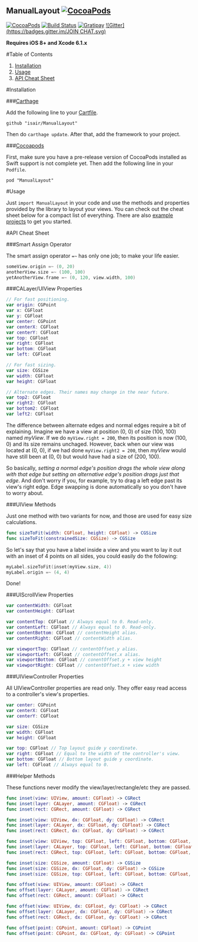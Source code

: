 ManualLayout [![CocoaPods](https://img.shields.io/cocoapods/l/ManualLayout.svg)](https://github.com/isair/ManualLayout/blob/master/LICENSE)
-----

[![CocoaPods](https://img.shields.io/cocoapods/p/ManualLayout.svg)]()
[![Build Status](https://travis-ci.org/isair/ManualLayout.svg)](https://travis-ci.org/isair/ManualLayout)
[![Gratipay](https://img.shields.io/gratipay/bsencan91.svg)](https://gratipay.com/bsencan91/)
[![Gitter](https://badges.gitter.im/JOIN CHAT.svg)](https://gitter.im/isair/ManualLayout?utm_source=badge&utm_medium=badge&utm_campaign=pr-badge&utm_content=badge)

**Requires iOS 8+ and Xcode 6.1.x**

#Table of Contents

1. [Installation](#installation)
2. [Usage](#usage)
3. [API Cheat Sheet](#api-cheat-sheet)

#Installation

###[Carthage](https://github.com/Carthage/Carthage#installing-carthage)

Add the following line to your [Cartfile](https://github.com/Carthage/Carthage/blob/master/Documentation/Artifacts.md#cartfile).

```
github "isair/ManualLayout"
```

Then do `carthage update`. After that, add the framework to your project.

###[Cocoapods](https://github.com/CocoaPods/CocoaPods)

First, make sure you have a pre-release version of CocoaPods installed as Swift support is not complete yet. Then add the following line in your `Podfile`.

```
pod "ManualLayout"
```	

#Usage

Just `import ManualLayout` in your code and use the methods and properties provided by the library to layout your views. You can check out the cheat sheet below for a compact list of everything. There are also [example projects](https://github.com/isair/ManualLayout/tree/master/Examples) to get you started.


#API Cheat Sheet

###Smart Assign Operator

The smart assign operator `=~` has only one job; to make your life easier.

```swift
someView.origin =~ (0, 20)
anotherView.size =~ (100, 100)
yetAnotherView.frame =~ (0, 120, view.width, 100)
```

###CALayer/UIView Properties

```swift
// For fast positioning.
var origin: CGPoint
var x: CGFloat 
var y: CGFloat
var center: CGPoint
var centerX: CGFloat
var centerY: CGFloat
var top: CGFloat
var right: CGFloat
var bottom: CGFloat
var left: CGFloat

// For fast sizing.
var size: CGSize
var width: CGFloat
var height: CGFloat

// Alternate edges. Their names may change in the near future.
var top2: CGFloat
var right2: CGFloat
var bottom2: CGFloat
var left2: CGFloat
```

The difference between alternate edges and normal edges require a bit of explaining. Imagine we have a view at position (0, 0) of size (100, 100) named *myView*. If we do `myView.right = 200`, then its position is now (100, 0) and its size remains unchaged. However, back when our view was located at (0, 0), if we had done `myView.right2 = 200`, then *myView* would have still been at (0, 0) but would have had a size of (200, 100).

So basically, *setting a normal edge's position drags the whole view along with that edge but setting an alternative edge's position drags just that edge*. And don't worry if you, for example, try to drag a left edge past its view's right edge. Edge swapping is done automatically so you don't have to worry about.

###UIView Methods

Just one method with two variants for now, and those are used for easy size calculations.

```swift
func sizeToFit(width: CGFloat, height: CGFloat) -> CGSize
func sizeToFit(constrainedSize: CGSize) -> CGSize
```

So let's say that you have a label inside a view and you want to lay it out with an inset of 4 points on all sides, you could easily do the following:

```swift
myLabel.sizeToFit(inset(myView.size, 4))
myLabel.origin =~ (4, 4)
```

Done!

###UIScrollView Properties

```swift
var contentWidth: CGFloat
var contentHeight: CGFloat

var contentTop: CGFloat // Always equal to 0. Read-only.
var contentLeft: CGFloat // Always equal to 0. Read-only.
var contentBottom: CGFloat // contentHeight alias.
var contentRight: CGFloat // contentWidth alias.

var viewportTop: CGFloat // contentOffset.y alias.
var viewportLeft: CGFloat // contentOffset.x alias.
var viewportBottom: CGFloat // conentOffset.y + view height
var viewportRight: CGFloat // contentOffset.x + view width
```

###UIViewController Properties

All UIViewController properties are read only. They offer easy read access to a controller's view's properties.

```swift
var center: CGPoint
var centerX: CGFloat
var centerY: CGFloat

var size: CGSize
var width: CGFloat
var height: CGFloat

var top: CGFloat // Top layout guide y coordinate.
var right: CGFloat // Equal to the width of the controller's view.
var bottom: CGFloat // Bottom layout guide y coordinate.
var left: CGFloat // Always equal to 0.
```

###Helper Methods

These functions never modify the view/layer/rectangle/etc they are passed.

```swift
func inset(view: UIView, amount: CGFloat) -> CGRect
func inset(layer: CALayer, amount: CGFloat) -> CGRect
func inset(rect: CGRect, amount: CGFloat) -> CGRect

func inset(view: UIView, dx: CGFloat, dy: CGFloat) -> CGRect
func inset(layer: CALayer, dx: CGFloat, dy: CGFloat) -> CGRect
func inset(rect: CGRect, dx: CGFloat, dy: CGFloat) -> CGRect

func inset(view: UIView, top: CGFloat, left: CGFloat, bottom: CGFloat, right: CGFloat) -> CGRect
func inset(layer: CALayer, top: CGFloat, left: CGFloat, bottom: CGFloat, right: CGFloat) -> CGRect
func inset(rect: CGRect, top: CGFloat, left: CGFloat, bottom: CGFloat, right: CGFloat) -> CGRect

func inset(size: CGSize, amount: CGFloat) -> CGSize
func inset(size: CGSize, dx: CGFloat, dy: CGFloat) -> CGSize
func inset(size: CGSize, top: CGFloat, left: CGFloat, bottom: CGFloat, right: CGFloat) -> CGSize
```

```swift
func offset(view: UIView, amount: CGFloat) -> CGRect
func offset(layer: CALayer, amount: CGFloat) -> CGRect
func offset(rect: CGRect, amount: CGFloat) -> CGRect

func offset(view: UIView, dx: CGFloat, dy: CGFloat) -> CGRect
func offset(layer: CALayer, dx: CGFloat, dy: CGFloat) -> CGRect
func offset(rect: CGRect, dx: CGFloat, dy: CGFloat) -> CGRect

func offset(point: CGPoint, amount: CGFloat) -> CGPoint
func offset(point: CGPoint, dx: CGFloat, dy: CGFloat) -> CGPoint
```
